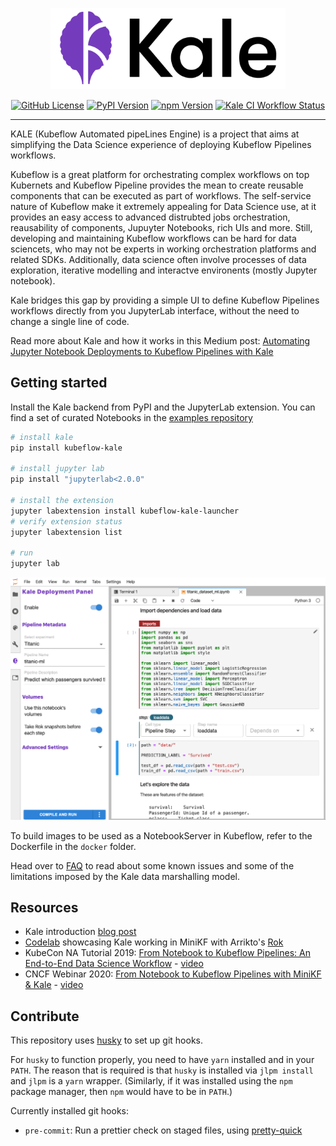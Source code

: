 <p align="center">
<img alt="Kale Logo" src="https://raw.githubusercontent.com/kubeflow-kale/kale/master/docs/imgs/kale_logo.png" height="130">
</p>
<p align="center">
<a href="#"><img alt="GitHub License" src="https://badgen.net/github/license/kubeflow-kale/kale"></a>
<a target="_blank" href="https://pypi.org/project/kubeflow-kale/"><img alt="PyPI Version" src="https://badgen.net/pypi/v/kubeflow-kale"></a>
<a target="_blank" href="https://www.npmjs.com/package/kubeflow-kale-launcher"><img alt="npm Version" src="https://badgen.net/npm/v/kubeflow-kale-launcher"></a>
<a target="_blank" href="https://github.com/kubeflow-kale/kale/actions"><img alt="Kale CI Workflow Status" src="https://github.com/kubeflow-kale/kale/workflows/CI/badge.svg"></a>
</p>

---

KALE (Kubeflow Automated pipeLines Engine) is a project that aims at simplifying the Data Science experience of deploying Kubeflow Pipelines workflows.

Kubeflow is a great platform for orchestrating complex workflows on top Kubernets and Kubeflow Pipeline provides the mean to create reusable components that can be executed as part of workflows. The self-service nature of Kubeflow make it extremely appealing for Data Science use, at it provides an easy access to advanced distrubted jobs orchestration, reausability of components, Jupuyter Notebooks, rich UIs and more. Still, developing and maintaining Kubeflow workflows can be hard for data sciencets, who may not be experts in working orchestration platforms and related SDKs. Additionally, data science often involve processes of data exploration, iterative modelling and interactve environents (mostly Jupyter notebook).

Kale bridges this gap by providing a simple UI to define Kubeflow Pipelines workflows directly from you JupyterLab interface, without the need to change a single line of code.

Read more about Kale and how it works in this Medium post: [Automating Jupyter Notebook Deployments to Kubeflow Pipelines with Kale](https://medium.com/kubeflow/automating-jupyter-notebook-deployments-to-kubeflow-pipelines-with-kale-a4ede38bea1f)

## Getting started

Install the Kale backend from PyPI and the JupyterLab extension. You can find a set of curated Notebooks in the [examples repository](https://github.com/kubeflow-kale/examples)

```bash
# install kale
pip install kubeflow-kale

# install jupyter lab
pip install "jupyterlab<2.0.0"

# install the extension
jupyter labextension install kubeflow-kale-launcher
# verify extension status
jupyter labextension list

# run
jupyter lab
```

<img alt="Kale Labextension" src="https://raw.githubusercontent.com/kubeflow-kale/kale/master/docs/imgs/labextension.png"/>

To build images to be used as a NotebookServer in Kubeflow, refer to the Dockerfile in the `docker` folder.

Head over to [FAQ](FAQ.md) to read about some known issues and some of the limitations imposed by the Kale data marshalling model.

## Resources

- Kale introduction [blog post](https://medium.com/kubeflow/automating-jupyter-notebook-deployments-to-kubeflow-pipelines-with-kale-a4ede38bea1f)
- [Codelab](https://codelabs.developers.google.com/codelabs/cloud-kubeflow-minikf-kale/#0) showcasing Kale working in MiniKF with Arrikto's [Rok](https://www.arrikto.com/)
- KubeCon NA Tutorial 2019: [From Notebook to Kubeflow Pipelines: An End-to-End Data Science Workflow](https://kccncna19.sched.com/event/Uaeq/tutorial-from-notebook-to-kubeflow-pipelines-an-end-to-end-data-science-workflow-michelle-casbon-google-stefano-fioravanzo-fondazione-bruno-kessler-ilias-katsakioris-arrikto?iframe=no&w=100%&sidebar=yes&bg=no) - [video](http://youtube.com/watch?v=C9rJzTzVzvQ)
- CNCF Webinar 2020: [From Notebook to Kubeflow Pipelines with MiniKF & Kale](https://www.cncf.io/webinars/from-notebook-to-kubeflow-pipelines-with-minikf-kale/) - [video](https://www.youtube.com/watch?v=1fX9ZFWkvvs)

## Contribute

This repository uses
[husky](https://github.com/typicode/husky)
to set up git hooks.

For `husky` to function properly, you need to have `yarn` installed and in your `PATH`. The reason that is required is that `husky` is installed via `jlpm install` and `jlpm` is a `yarn` wrapper. (Similarly, if it was installed using the `npm` package manager, then `npm` would have to be in `PATH`.)

Currently installed git hooks:

- `pre-commit`: Run a prettier check on staged files, using [pretty-quick](https://github.com/azz/pretty-quick)
